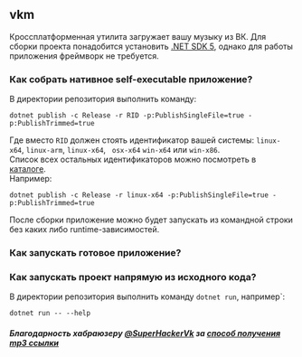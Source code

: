 ## vkm

Кроссплатформенная утилита загружает вашу музыку из ВК. Для сборки проекта понадобится
установить [.NET SDK 5](https://dot.net), однако для работы приложения фреймворк не требуется.

### Как собрать нативное self-executable приложение?

В директории репозитория выполнить команду:

```
dotnet publish -c Release -r RID -p:PublishSingleFile=true -p:PublishTrimmed=true
```

Где вместо `RID` должен стоять идентификатор вашей системы: `linux-x64`, `linux-arm`, `linux-x64`, ` osx-x64` `win-x64`
или `win-x86`.  
Список всех остальных идентификаторов можно посмотреть в [каталоге](https://docs.microsoft.com/en-us/dotnet/core/rid-catalog).  
Например:
```
dotnet publish -c Release -r linux-x64 -p:PublishSingleFile=true -p:PublishTrimmed=true
```

После сборки приложение можно будет запускать из командной строки без каких либо runtime-зависимостей.

### Как запускать готовое приложение?

### Как запускать проект напрямую из исходного кода?

В директории репозитория выполнить команду `dotnet run`, например`:

```
dotnet run -- --help
```

##### Благодарность хабраюзеру [@SuperHackerVk](https://habr.com/ru/users/superhackervk) за [способ получения mp3 ссылки](https://habr.com/ru/post/519302/)



